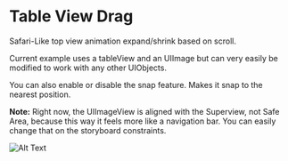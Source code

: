 # Table View Drag

Safari-Like top view animation expand/shrink based on scroll. 

Current example uses a tableView and an UIImage but can very easily be modified to work with any other UIObjects.

You can also enable or disable the snap feature. Makes it snap to the nearest position.

**Note:** Right now, the UIImageView is aligned with the Superview, not Safe Area, because this way it feels more like a navigation bar. You can easily change that on the storyboard constraints.

![Alt Text](https://media.giphy.com/media/1Ql2xtdX2vJIDDAvrP/giphy.gif)
